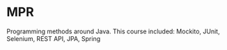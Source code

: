 # MPR
Programming methods around Java.
This course included: Mockito, JUnit, Selenium, REST API, JPA, Spring
